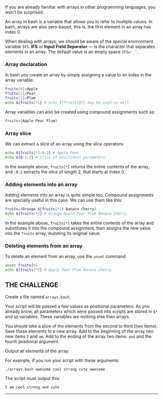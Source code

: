 If you are already familiar with arrays in other programming languages, you won't be surprised.

An array in bash is a variable that allows you to refer to multiple values. In bash, arrays are also zero-based, this is, the first element in an array has index 0.

When dealing with arrays, we should be aware of the special environment variable `IFS`. **IFS** or **Input Field Separator** — is the character that separates elements in an array. The default value is an empty space `IFS=' '`.

### Array declaration

In bash you create an array by simply assigning a value to an index in the array variable:

```bash
fruits[0]=Apple
fruits[1]=Pear
fruits[2]=Plum
echo ${fruits[*]} # echo ${fruits[@]} may be used as well
```

Array variables can also be created using compound assignments such as:

```bash
fruits=(Apple Pear Plum)
```

### Array slice

We can extract a slice of an array using the _slice_ operators:

```bash
echo ${fruits[*]:0:2} # Apple Pear
echo ${@:1:2} # slice of positional parameters
```

In the example above, `fruits[*]` returns the entire contents of the array, and `:0:2` extracts the slice of length 2, that starts at index 0.

### Adding elements into an array

Adding elements into an array is quite simple too. Compound assignments are specially useful in this case. We can use them like this:

```bash
fruits=(Orange ${fruits[*]} Banana Cherry)
echo ${fruits[*]} # Orange Apple Pear Plum Banana Cherry
```

In the example above, `fruits[*]` takes the entire contents of the array and substitutes it into the compound assignment, then assigns the new value into the `fruits` array, mutating its original value.

### Deleting elements from an array

To delete an element from an array, use the `unset` command:

```bash
unset fruits[0]
echo ${fruits[*]} # Apple Pear Plum Banana Cherry
```

## THE CHALLENGE

Create a file named `arrays.bash`.

Your script will be passed a few values as positional parameters. As you already know, all parameters which were passed into scripts are stored in `$*` and `$@` variables. These variables are nothing else than arrays.

You should take a slice of the elements from the second to third (two items).  Save these elements to a new array. Add to the beginning of the array two new items `I` and `am`. Add to the ending of the array two items: `and` and the fourth positional argument.

Output all elements of the array.

For example, if you run your script with these arguments:

    ./arrays.bash awesome cool strong cute awesome

The script must output this:

    I am cool strong and cute

---
